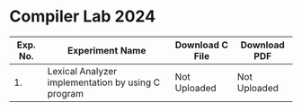 # Compiler Lab 2024


| Exp. No. | Experiment Name | Download C File | Download PDF |
| --- | --- | --- | --- |
| 1. | Lexical Analyzer implementation by using C program | Not Uploaded | Not Uploaded |

